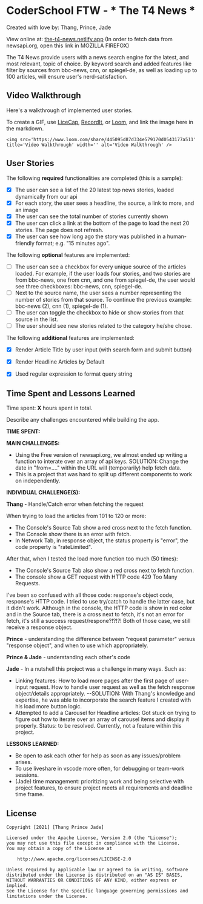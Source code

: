 # CoderSchool FTW - * The T4 News *

Created with love by: Thang, Prince, Jade
  
View online at: [the-t4-news.netlify.app](the-t4-news.netlify.app) (In order to fetch data from newsapi.org, open this link in MOZILLA FIREFOX)
  
The T4 News provide users with a news search engine for the latest, and most relevant, topic of choice. By keyword search and added features like filter by sources from bbc-news, cnn, or spiegel-de, as well as loading up to 100 articles, will ensure user's nerd-satisfaction.

## Video Walkthrough

Here's a walkthrough of implemented user stories.

To create a GIF, use [LiceCap](http://www.cockos.com/licecap/), [RecordIt](http://www.recordit.co), or [Loom](http://www.useloom.com), and link the image here in the markdown.

```
<img src='https://www.loom.com/share/445095d87d334e579170d0543177a511' title='Video Walkthrough' width='' alt='Video Walkthrough' />
```

## User Stories

The following **required** functionalities are completed (this is a sample):

* [x] The user can see a list of the 20 latest top news stories, loaded dynamically from our api
* [x] For each story, the user sees a headline, the source, a link to more, and an image
* [x] The user can see the total number of stories currently shown
* [x] The user can click a link at the bottom of the page to load the next 20 stories. The page does not refresh. 
* [x] The user can see how long ago the story was published in a human-friendly format; e.g. "15 minutes ago". 

The following **optional** features are implemented:

* [ ] The user can see a checkbox for every unique source of the articles loaded. For example, if the user loads four stories, and two stories are from bbc-news, one from cnn, and one from spiegel-de, the user would see three checkboxes: bbc-news, cnn, spiegel-de.
* [ ] Next to the source name, the user sees a number representing the number of stories from that source. To continue the previous example: bbc-news (2), cnn (1), spiegel-de (1).
* [ ] The user can toggle the checkbox to hide or show stories from that source in the list.
* [ ] The user should see new stories related to the category he/she chose.

The following **additional** features are implemented:

* [x] Render Article Title by user input (with search form and submit button)
* [x] Render Headline Articles by Default
* [x] Used regular expression to format query string 


## Time Spent and Lessons Learned

Time spent: **X** hours spent in total.

Describe any challenges encountered while building the app.

**TIME SPENT:**


**MAIN CHALLENGES:** 
* Using the Free version of newsapi.org, we almost ended up writing a function to interate over an array of api keys. SOLUTION: Change the date in "from=...." within the URL will (temporarily) help fetch data.
* This is a project that was hard to split up different components to work on independently.

**INDIVIDUAL CHALLENGE(S):**

**Thang** - Handle/Catch error when fetching the request

When trying to load the articles from 101 to 120 or more:
- The Console's Source Tab show a red cross next to the fetch function.
- The Console show there is an error with fetch.
- In Network Tab, in response object, the status property is "error", the code property is "rateLimited".

After that, when I tested the load more function too much (50 times):
- The Console's Source Tab also show a red cross next to fetch function.
- The console show a GET request with HTTP code 429 Too Many Requests.

I've been so confused with all those code: response's object code, response's HTTP code.
I tried to use try/catch to handle the latter case, but it didn't work. Although in the console, the HTTP code is show in red color and in the Source tab, there is a cross next to fetch, it's not an error for fetch, it's still a success request/respone?!?!?! Both of those case, we still receive a response object.

**Prince** - understanding the difference between "request parameter" versus "response object", and when to use which appropriately. 

**Prince & Jade** - understanding each other's code

**Jade** - In a nutshell this project was a challenge in many ways. Such as:

- Linking features: How to load more pages after the first page of user-input request. How to handle user request as well as the fetch response object/details appropriately.
  --SOLUTION: With Thang's knowledge and expertise, he was able to incorporate the search feature I created with his load more button logic.
- Attempted to add a Carousel for Headline articles: Got stuck on trying to figure out how to iterate over an array of carousel items and display it properly. Status: to be resolved. Currently, not a feature within this project.


**LESSONS LEARNED:**
- Be open to ask each other for help as soon as any issues/problem arises.
- To use liveshare in vscode more often, for debugging or team-work sessions.
- (Jade) time management: prioritizing work and being selective with project features, to ensure project meets all requirements and deadline time frame.


## License

    Copyright [2021] [Thang Prince Jade]

    Licensed under the Apache License, Version 2.0 (the "License");
    you may not use this file except in compliance with the License.
    You may obtain a copy of the License at

        http://www.apache.org/licenses/LICENSE-2.0

    Unless required by applicable law or agreed to in writing, software
    distributed under the License is distributed on an "AS IS" BASIS,
    WITHOUT WARRANTIES OR CONDITIONS OF ANY KIND, either express or implied.
    See the License for the specific language governing permissions and
    limitations under the License.
